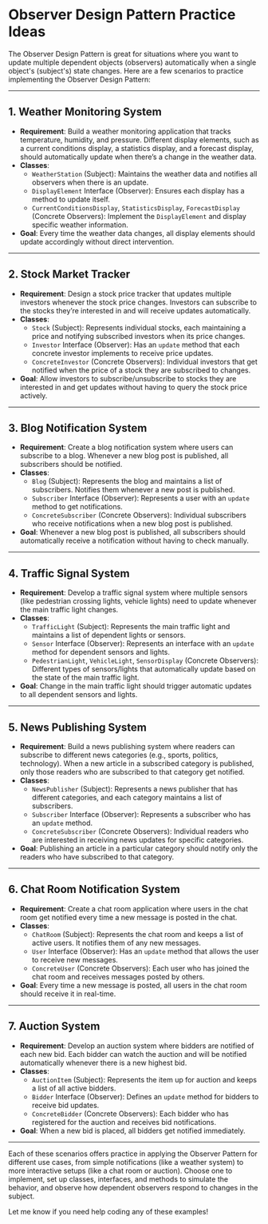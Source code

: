# Observer Design Pattern Practice Ideas

The Observer Design Pattern is great for situations where you want to update multiple dependent objects (observers) automatically when a single object's (subject's) state changes. Here are a few scenarios to practice implementing the Observer Design Pattern:

---

## 1. Weather Monitoring System
- **Requirement**: Build a weather monitoring application that tracks temperature, humidity, and pressure. Different display elements, such as a current conditions display, a statistics display, and a forecast display, should automatically update when there’s a change in the weather data.
- **Classes**:
    - `WeatherStation` (Subject): Maintains the weather data and notifies all observers when there is an update.
    - `DisplayElement` Interface (Observer): Ensures each display has a method to update itself.
    - `CurrentConditionsDisplay`, `StatisticsDisplay`, `ForecastDisplay` (Concrete Observers): Implement the `DisplayElement` and display specific weather information.
- **Goal**: Every time the weather data changes, all display elements should update accordingly without direct intervention.

---

## 2. Stock Market Tracker
- **Requirement**: Design a stock price tracker that updates multiple investors whenever the stock price changes. Investors can subscribe to the stocks they’re interested in and will receive updates automatically.
- **Classes**:
    - `Stock` (Subject): Represents individual stocks, each maintaining a price and notifying subscribed investors when its price changes.
    - `Investor` Interface (Observer): Has an `update` method that each concrete investor implements to receive price updates.
    - `ConcreteInvestor` (Concrete Observers): Individual investors that get notified when the price of a stock they are subscribed to changes.
- **Goal**: Allow investors to subscribe/unsubscribe to stocks they are interested in and get updates without having to query the stock price actively.

---

## 3. Blog Notification System
- **Requirement**: Create a blog notification system where users can subscribe to a blog. Whenever a new blog post is published, all subscribers should be notified.
- **Classes**:
    - `Blog` (Subject): Represents the blog and maintains a list of subscribers. Notifies them whenever a new post is published.
    - `Subscriber` Interface (Observer): Represents a user with an `update` method to get notifications.
    - `ConcreteSubscriber` (Concrete Observers): Individual subscribers who receive notifications when a new blog post is published.
- **Goal**: Whenever a new blog post is published, all subscribers should automatically receive a notification without having to check manually.

---

## 4. Traffic Signal System
- **Requirement**: Develop a traffic signal system where multiple sensors (like pedestrian crossing lights, vehicle lights) need to update whenever the main traffic light changes.
- **Classes**:
    - `TrafficLight` (Subject): Represents the main traffic light and maintains a list of dependent lights or sensors.
    - `Sensor` Interface (Observer): Represents an interface with an `update` method for dependent sensors and lights.
    - `PedestrianLight`, `VehicleLight`, `SensorDisplay` (Concrete Observers): Different types of sensors/lights that automatically update based on the state of the main traffic light.
- **Goal**: Change in the main traffic light should trigger automatic updates to all dependent sensors and lights.

---

## 5. News Publishing System
- **Requirement**: Build a news publishing system where readers can subscribe to different news categories (e.g., sports, politics, technology). When a new article in a subscribed category is published, only those readers who are subscribed to that category get notified.
- **Classes**:
    - `NewsPublisher` (Subject): Represents a news publisher that has different categories, and each category maintains a list of subscribers.
    - `Subscriber` Interface (Observer): Represents a subscriber who has an `update` method.
    - `ConcreteSubscriber` (Concrete Observers): Individual readers who are interested in receiving news updates for specific categories.
- **Goal**: Publishing an article in a particular category should notify only the readers who have subscribed to that category.

---

## 6. Chat Room Notification System
- **Requirement**: Create a chat room application where users in the chat room get notified every time a new message is posted in the chat.
- **Classes**:
    - `ChatRoom` (Subject): Represents the chat room and keeps a list of active users. It notifies them of any new messages.
    - `User` Interface (Observer): Has an `update` method that allows the user to receive new messages.
    - `ConcreteUser` (Concrete Observers): Each user who has joined the chat room and receives messages posted by others.
- **Goal**: Every time a new message is posted, all users in the chat room should receive it in real-time.

---

## 7. Auction System
- **Requirement**: Develop an auction system where bidders are notified of each new bid. Each bidder can watch the auction and will be notified automatically whenever there is a new highest bid.
- **Classes**:
    - `AuctionItem` (Subject): Represents the item up for auction and keeps a list of all active bidders.
    - `Bidder` Interface (Observer): Defines an `update` method for bidders to receive bid updates.
    - `ConcreteBidder` (Concrete Observers): Each bidder who has registered for the auction and receives bid notifications.
- **Goal**: When a new bid is placed, all bidders get notified immediately.

---

Each of these scenarios offers practice in applying the Observer Pattern for different use cases, from simple notifications (like a weather system) to more interactive setups (like a chat room or auction). Choose one to implement, set up classes, interfaces, and methods to simulate the behavior, and observe how dependent observers respond to changes in the subject.

Let me know if you need help coding any of these examples!
